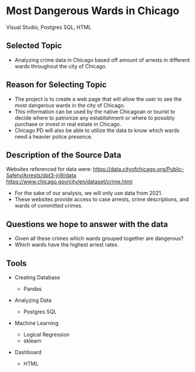 # Most Dangerous Wards in Chicago
Visual Studio, Postgres SQL, HTML

## Selected Topic
- Analyzing crime data in Chicago based off amount of arrests in different wards throughout the city of Chicago.

## Reason for Selecting Topic
- The project is to create a web page that will allow the user to see the most dangerous wards in the city of Chicago.
- This information can be used by the native Chicagoan or tourist to decide where to patronize any establishment or where to possibly purchase or invest in real estate in Chicago.
- Chicago PD will also be able to utilize the data to know which wards need a heavier police presence.

## Description of the Source Data
Websites referenced for data were:
https://data.cityofchicago.org/Public-Safety/Arrests/dpt3-jri9/data
https://www.chicago.gov/city/en/dataset/crime.html
- For the sake of our analysis, we will only use data from 2021.
- These websites provide access to case arrests, crime descriptions, and wards of committed crimes.


## Questions we hope to answer with the data
- Given all these crimes which wards grouped together are dangerous?
- Which wards have the highest arrest rates.

## Tools
- Creating Database
    - Pandas
    
- Analyzing Data
    - Postgres SQL

- Machine Learning
    - Logical Regression
    - sklearn
    
- Dashboard
    - HTML


